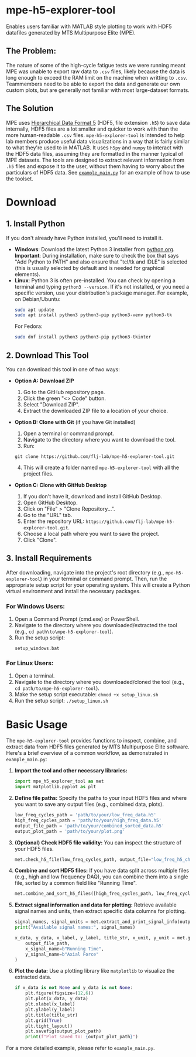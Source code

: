 # mpe-h5-explorer-tool
Enables users familiar with MATLAB style plotting to work with HDF5 datafiles generated by MTS Multipurpose Elite (MPE). 
## The Problem:
The nature of some of the high-cycle fatigue tests we were running meant MPE was unable to export raw data to `.csv` files, likely because the data is long enough to exceed the RAM limit on the machine when writting to `.csv`. Teammembers need to be able to export the data and generate our own custom plots, but are generally not familiar with most large-dataset formats.

## The Solution
MPE uses [Hierarchical Data Format 5](https://en.wikipedia.org/wiki/Hierarchical_Data_Format) (HDF5, file extension `.h5`) to save data internally, HDF5 files are a lot smaller and quicker to work with than the more human-readable `.csv` files. `mpe-h5-explorer-tool` is intended to help lab members produce useful data visualizations in a way that is fairly similar to what they're used to in MATLAB. It uses `h5py` and `numpy` to interact with the HDF5 data files, assuming they are formatted in the manner typical of MPE datasets. The tools are designed to extract relevant information from `.h5` files and expose it to the user, without them having to worry about the particulars of HDF5 data. See [`example_main.py`](./example_main.py) for an example of how to use the toolset.

# Download

## 1. Install Python
If you don't already have Python installed, you'll need to install it.
- **Windows**: Download the latest Python 3 installer from [python.org](https://www.python.org/downloads/windows/). **Important**: During installation, make sure to check the box that says "Add Python to PATH" and also ensure that "tcl/tk and IDLE" is selected (this is usually selected by default and is needed for graphical elements).
- **Linux**: Python 3 is often pre-installed. You can check by opening a terminal and typing `python3 --version`. If it's not installed, or you need a specific version, use your distribution's package manager. For example, on Debian/Ubuntu:
  ```bash
  sudo apt update
  sudo apt install python3 python3-pip python3-venv python3-tk
  ```
  For Fedora:
  ```bash
  sudo dnf install python3 python3-pip python3-tkinter
  ```

## 2. Download This Tool
You can download this tool in one of two ways:
*   **Option A: Download ZIP**
    1.  Go to the GitHub repository page.
    2.  Click the green "<> Code" button.
    3.  Select "Download ZIP".
    4.  Extract the downloaded ZIP file to a location of your choice.
*   **Option B: Clone with Git** (if you have Git installed)
    1.  Open a terminal or command prompt.
    2.  Navigate to the directory where you want to download the tool.
    3.  Run: 
    ```
    git clone https://github.com/flj-lab/mpe-h5-explorer-tool.git
    ```

    4.  This will create a folder named `mpe-h5-explorer-tool` with all the project files.
*   **Option C: Clone with GitHub Desktop**
    1.  If you don't have it, download and install GitHub Desktop.
    2.  Open GitHub Desktop.
    3.  Click on "File" > "Clone Repository...".
    4.  Go to the "URL" tab.
    5.  Enter the repository URL: `https://github.com/flj-lab/mpe-h5-explorer-tool.git`.
    6.  Choose a local path where you want to save the project.
    7.  Click "Clone".

## 3. Install Requirements
After downloading, navigate into the project's root directory (e.g., `mpe-h5-explorer-tool`) in your terminal or command prompt. Then, run the appropriate setup script for your operating system. This will create a Python virtual environment and install the necessary packages.

### For Windows Users:
1.  Open a Command Prompt (cmd.exe) or PowerShell.
2.  Navigate to the directory where you downloaded/extracted the tool (e.g., `cd path\to\mpe-h5-explorer-tool`).
3.  Run the setup script:
    ```batch
    setup_windows.bat
    ```

### For Linux Users:
1.  Open a terminal.
2.  Navigate to the directory where you downloaded/cloned the tool (e.g., `cd path/to/mpe-h5-explorer-tool`).
3.  Make the setup script executable: `chmod +x setup_linux.sh`
4.  Run the setup script: `./setup_linux.sh`

# Basic Usage

The `mpe-h5-explorer-tool` provides functions to inspect, combine, and extract data from HDF5 files generated by MTS Multipurpose Elite software. Here's a brief overview of a common workflow, as demonstrated in `example_main.py`:

1.  **Import the tool and other necessary libraries:**
    ```python
    import mpe_h5_explorer_tool as met
    import matplotlib.pyplot as plt
    ```

2.  **Define file paths:**
    Specify the paths to your input HDF5 files and where you want to save any output files (e.g., combined data, plots).
    ```python
    low_freq_cycles_path = 'path/to/your/low_freq_data.h5'
    high_freq_cycles_path = 'path/to/your/high_freq_data.h5'
    output_file_path = 'path/to/your/combined_sorted_data.h5'
    output_plot_path = 'path/to/your/plot.png'
    ```

3.  **(Optional) Check HDF5 file validity:**
    You can inspect the structure of your HDF5 files.
    ```python
    met.check_h5_file(low_freq_cycles_path, output_file="low_freq_h5_check.txt")
    ```

4.  **Combine and sort HDF5 files:**
    If you have data split across multiple files (e.g., high and low frequency DAQ), you can combine them into a single file, sorted by a common field like "Running Time".
    ```python
    met.combine_and_sort_h5_files([high_freq_cycles_path, low_freq_cycles_path], output_file_path)
    ```

5.  **Extract signal information and data for plotting:**
    Retrieve available signal names and units, then extract specific data columns for plotting.
    ```python
    signal_names, signal_units = met.extract_and_print_signal_info(output_file_path)
    print("Available signal names:", signal_names)

    x_data, y_data, x_label, y_label, title_str, x_unit, y_unit = met.get_h5_plot_stuff(
        output_file_path, 
        x_signal_name=b"Running Time", 
        y_signal_name=b"Axial Force"
    )
    ```

6.  **Plot the data:**
    Use a plotting library like `matplotlib` to visualize the extracted data.
    ```python
    if x_data is not None and y_data is not None:
        plt.figure(figsize=(12,6))
        plt.plot(x_data, y_data)
        plt.xlabel(x_label)
        plt.ylabel(y_label)
        plt.title(title_str)
        plt.grid(True)
        plt.tight_layout()
        plt.savefig(output_plot_path)
        print(f"Plot saved to: {output_plot_path}")
    ```

For a more detailed example, please refer to `example_main.py`.

